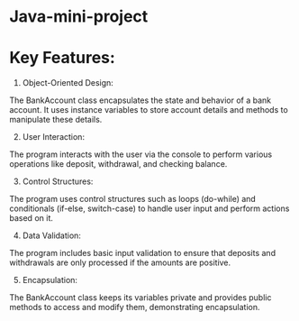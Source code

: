 # Java-mini-project
# Key Features:

1. Object-Oriented Design:

The BankAccount class encapsulates the state and behavior of a bank account.
It uses instance variables to store account details and methods to manipulate these details.

2. User Interaction:

The program interacts with the user via the console to perform various operations like deposit, withdrawal, and checking balance.

3. Control Structures:

The program uses control structures such as loops (do-while) and conditionals (if-else, switch-case) to handle user input and perform actions based on it.

4. Data Validation:

The program includes basic input validation to ensure that deposits and withdrawals are only processed if the amounts are positive.

5. Encapsulation:

The BankAccount class keeps its variables private and provides public methods to access and modify them, demonstrating encapsulation.
